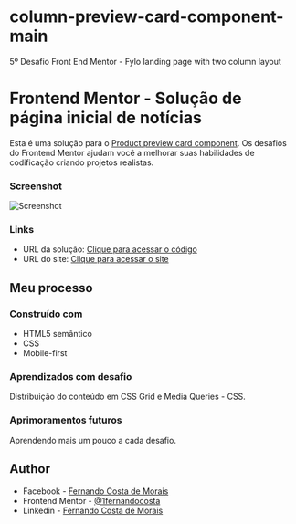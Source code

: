 # column-preview-card-component-main
5º Desafio Front End Mentor - Fylo landing page with two column layout

# Frontend Mentor - Solução de página inicial de notícias

Esta é uma solução para o [Product preview card component](https://www.frontendmentor.io/challenges/fylo-landing-page-with-two-column-layout-5ca5ef041e82137ec91a50f5/hub/fylo-landing-page-with-two-column-layout-wVhsJ_CTTS). Os desafios do Frontend Mentor ajudam você a melhorar suas habilidades de codificação criando projetos realistas. 

### Screenshot

![Screenshot](https://github.com/1fernandocosta/front-end-mentor-desafio-05/tree/main/src/images/screenshot.png)

### Links

- URL da solução: [Clique para acessar o código](https://github.com/1fernandocosta/front-end-mentor-desafio-05)
- URL do site: [Clique para acessar o site](https://1fernandocosta.github.io/front-end-mentor-desafio-05)

## Meu processo

### Construído com

- HTML5 semântico
- CSS
- Mobile-first

### Aprendizados com desafio

Distribuição do conteúdo em CSS Grid e Media Queries - CSS.

### Aprimoramentos futuros

Aprendendo mais um pouco a cada desafio.

## Author

- Facebook - [Fernando Costa de Morais](https://www.fb.com/1fernandocosta)
- Frontend Mentor - [@1fernandocosta](https://www.frontendmentor.io/profile/1fernandocosta)
- Linkedin - [Fernando Costa de Morais](https://www.linkedin.com/in/fernandocostademorais)
